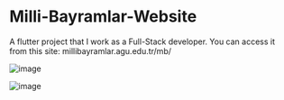 # Milli-Bayramlar-Website

A flutter project that I work as a Full-Stack developer. You can access it from this site: millibayramlar.agu.edu.tr/mb/

![image](https://github.com/Griffin2338/Milli-Bayramlar-Website/assets/72986426/2cc016e2-9b4e-4514-973b-dca9239de50e)

![image](https://github.com/Griffin2338/Milli-Bayramlar-Website/assets/72986426/2197da06-9f2b-4fe1-8d38-165add3390c1)
